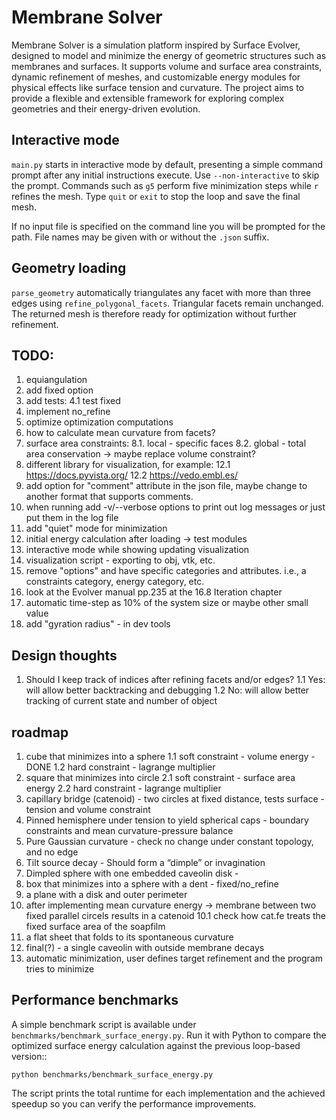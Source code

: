 # Membrane Solver

Membrane Solver is a simulation platform inspired by Surface Evolver, designed to model and minimize the energy of geometric structures such as membranes and surfaces. It supports volume and surface area constraints, dynamic refinement of meshes, and customizable energy modules for physical effects like surface tension and curvature. The project aims to provide a flexible and extensible framework for exploring complex geometries and their energy-driven evolution.

## Interactive mode

`main.py` starts in interactive mode by default, presenting a simple command
prompt after any initial instructions execute. Use `--non-interactive` to skip
the prompt. Commands such as `g5` perform five minimization steps while `r`
refines the mesh. Type `quit` or `exit` to stop the loop and save the final
mesh.

If no input file is specified on the command line you will be prompted for the
path. File names may be given with or without the `.json` suffix.

## Geometry loading

`parse_geometry` automatically triangulates any facet with more than three edges
using `refine_polygonal_facets`. Triangular facets remain unchanged. The
returned mesh is therefore ready for optimization without further refinement.


## TODO:
1. equiangulation
3. add fixed option 
4. add tests:
    4.1 test fixed
5. implement no_refine
6. optimize optimization computations 
7. how to calculate mean curvature from facets?
8. surface area constraints:
    8.1. local - specific faces
    8.2. global - total area conservation -> maybe replace volume constraint?
9. different library for visualization, for example:
    12.1 https://docs.pyvista.org/
    12.2 https://vedo.embl.es/
10. add option for "comment" attribute in the json file, maybe change to
    another format that supports comments.
11. when running add -v/--verbose options to print out log messages or just
    put them in the log file
12. add "quiet" mode for minimization
13. initial energy calculation after loading -> test modules
14. interactive mode while showing updating visualization
15. visualization script - exporting to obj, vtk, etc.
16. remove "options" and have specific categories and attributes.
        i.e., a constraints category, energy category, etc.
17. look at the Evolver manual pp.235 at the 16.8 Iteration chapter
18. automatic time-step as 10% of the system size or maybe other small value
19. add "gyration radius" - in dev tools

## Design thoughts 
1. Should I keep track of indices after refining facets and/or edges?
    1.1 Yes: will allow better backtracking and debugging
    1.2 No: will allow better tracking of current state and number of object

## roadmap
1. cube that minimizes into a sphere
    1.1 soft constraint - volume energy - DONE
    1.2 hard constraint - lagrange multiplier
2. square that minimizes into circle
    2.1 soft constraint - surface area energy
    2.2 hard constraint - lagrange multiplier
3. capillary bridge (catenoid) - two circles at fixed distance, tests surface - tension and volume constraint
4. Pinned hemisphere under tension to yield spherical caps - boundary constraints 
        and mean curvature-pressure balance
5. Pure Gaussian curvature - check no change under constant topology, and no edge
6. Tilt source decay - Should form a “dimple” or invagination
7. Dimpled sphere with one embedded caveolin disk - 
8. box that minimizes into a sphere with a dent - fixed/no_refine
9. a plane with a disk and outer perimeter
10. after implementing mean curvature energy -> membrane between two fixed parallel circels
    results in a catenoid
    10.1 check how cat.fe treats the fixed surface area of the soapfilm
11. a flat sheet that folds to its spontaneous curvature
12. final(?) - a single caveolin with outside membrane decays
13. automatic minimization, user defines target refinement and the program
    tries to minimize

## Performance benchmarks

A simple benchmark script is available under `benchmarks/benchmark_surface_energy.py`.
Run it with Python to compare the optimized surface energy calculation against the
previous loop-based version::

    python benchmarks/benchmark_surface_energy.py

The script prints the total runtime for each implementation and the achieved
speedup so you can verify the performance improvements.
